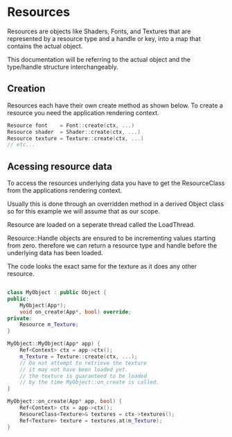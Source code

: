 # Resources

Resources are objects like Shaders, Fonts, and Textures that are represented
by a resource type and a handle or key, into a map that contains the actual
object. 

This documentation will be referring to the actual object and the type/handle structure 
interchangeably.

## Creation

Resources each have their own create method as shown below.
To create a resource you need the application rendering context.

```cpp
Resource font    = Font::create(ctx, ...)
Resource shader  = Shader::create(ctx, ...)
Resource texture = Texture::create(ctx, ...)
// etc...
```

## Acessing resource data

To access the resources underlying data you have to get the ResourceClass from
the applications rendering context.

Usually this is done through an overridden method in a derived Object class
so for this example we will assume that as our scope.

Resource are loaded on a seperate thread called the LoadThread.

Resource::Handle objects are ensured to be incrementing values starting from zero.
therefore we can return a resource type and handle before the underlying
data has been loaded.  

The code looks the exact same for the texture as it does
any other resource.

```cpp

class MyObject : public Object {
public:
    MyObject(App*);
    void on_create(App*, bool) override;
private:
    Resource m_Texture;
}

MyObject::MyObject(App* app) {
    Ref<Context> ctx = app->ctx();
    m_Texture = Texture::create(ctx, ...);
    // Do not attempt to retrieve the texture
    // it may not have been loaded yet.
    // the texture is guaranteed to be loaded
    // by the time MyObject::on_create is called.
}

MyObject::on_create(App* app, bool) {
    Ref<Context> ctx = app->ctx();
    ResoureClass<Texture>& textures = ctx->textures();
    Ref<Texture> texture = textures.at(m_Texture);
}
```





